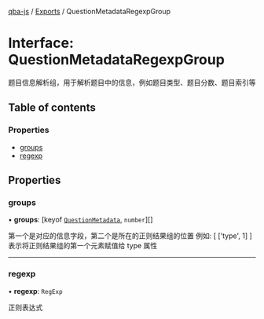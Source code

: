[qba-js](../README.md) / [Exports](../modules.md) / QuestionMetadataRegexpGroup

# Interface: QuestionMetadataRegexpGroup

题目信息解析组，用于解析题目中的信息，例如题目类型、题目分数、题目索引等

## Table of contents

### Properties

- [groups](QuestionMetadataRegexpGroup.md#groups)
- [regexp](QuestionMetadataRegexpGroup.md#regexp)

## Properties

### groups

• **groups**: [keyof [`QuestionMetadata`](QuestionMetadata.md), `number`][]

第一个是对应的信息字段，第二个是所在的正则结果组的位置
例如: [ ['type', 1] ] 表示将正则结果组的第一个元素赋值给 type 属性

___

### regexp

• **regexp**: `RegExp`

正则表达式
